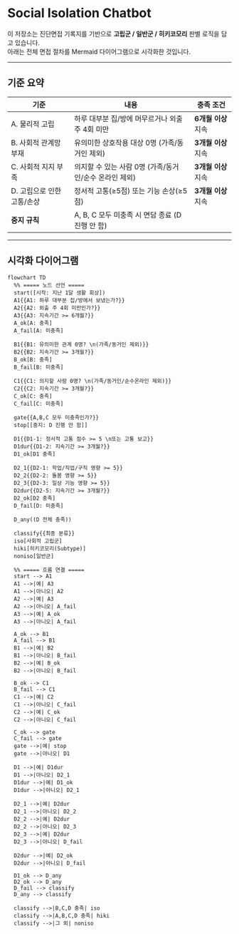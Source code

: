 # Social Isolation Chatbot

이 저장소는 진단면접 기록지를 기반으로 **고립군 / 일반군 / 히키코모리** 판별 로직을 담고 있습니다.  
아래는 전체 면접 절차를 Mermaid 다이어그램으로 시각화한 것입니다.

---

## 기준 요약

| 기준 | 내용 | 충족 조건 |
|------|------|-----------|
| A. 물리적 고립 | 하루 대부분 집/방에 머무르거나 외출 주 4회 미만 | **6개월 이상** 지속 |
| B. 사회적 관계망 부재 | 유의미한 상호작용 대상 0명 (가족/동거인 제외) | **3개월 이상** 지속 |
| C. 사회적 지지 부족 | 의지할 수 있는 사람 0명 (가족/동거인/순수 온라인 제외) | **3개월 이상** 지속 |
| D. 고립으로 인한 고통/손상 | 정서적 고통(≥5점) 또는 기능 손상(≥5점) | **3개월 이상** 지속 |
| **중지 규칙** | A, B, C 모두 미충족 시 면담 종료 (D 진행 안 함) | |

---

## 시각화 다이어그램

```mermaid
flowchart TD
  %% ===== 노드 선언 =====
  start([시작: 지난 1달 생활 회상])
  A1{{A1: 하루 대부분 집/방에서 보냈는가?}}
  A2{{A2: 외출 주 4회 미만인가?}}
  A3{{A3: 지속기간 >= 6개월?}}
  A_ok[A: 충족]
  A_fail[A: 미충족]

  B1{{B1: 유의미한 관계 0명? \n(가족/동거인 제외)}}
  B2{{B2: 지속기간 >= 3개월?}}
  B_ok[B: 충족]
  B_fail[B: 미충족]

  C1{{C1: 의지할 사람 0명? \n(가족/동거인/순수온라인 제외)}}
  C2{{C2: 지속기간 >= 3개월?}}
  C_ok[C: 충족]
  C_fail[C: 미충족]

  gate{{A,B,C 모두 미충족인가?}}
  stop[[중지: D 진행 안 함]]

  D1{{D1-1: 정서적 고통 점수 >= 5 \n또는 고통 보고}}
  D1dur{{D1-2: 지속기간 >= 3개월?}}
  D1_ok[D1 충족]

  D2_1{{D2-1: 학업/직업/구직 영향 >= 5}}
  D2_2{{D2-2: 돌봄 영향 >= 5}}
  D2_3{{D2-3: 일상 기능 영향 >= 5}}
  D2dur{{D2-5: 지속기간 >= 3개월?}}
  D2_ok[D2 충족]
  D_fail[D: 미충족]

  D_any((D 전체 충족))

  classify{{최종 분류}}
  iso[사회적 고립군]
  hiki[히키코모리(Subtype)]
  noniso[일반군]

  %% ===== 흐름 연결 =====
  start --> A1
  A1 -->|예| A3
  A1 -->|아니오| A2
  A2 -->|예| A3
  A2 -->|아니오| A_fail
  A3 -->|예| A_ok
  A3 -->|아니오| A_fail

  A_ok --> B1
  A_fail --> B1
  B1 -->|예| B2
  B1 -->|아니오| B_fail
  B2 -->|예| B_ok
  B2 -->|아니오| B_fail

  B_ok --> C1
  B_fail --> C1
  C1 -->|예| C2
  C1 -->|아니오| C_fail
  C2 -->|예| C_ok
  C2 -->|아니오| C_fail

  C_ok --> gate
  C_fail --> gate
  gate -->|예| stop
  gate -->|아니오| D1

  D1 -->|예| D1dur
  D1 -->|아니오| D2_1
  D1dur -->|예| D1_ok
  D1dur -->|아니오| D2_1

  D2_1 -->|예| D2dur
  D2_1 -->|아니오| D2_2
  D2_2 -->|예| D2dur
  D2_2 -->|아니오| D2_3
  D2_3 -->|예| D2dur
  D2_3 -->|아니오| D_fail

  D2dur -->|예| D2_ok
  D2dur -->|아니오| D_fail

  D1_ok --> D_any
  D2_ok --> D_any
  D_fail --> classify
  D_any --> classify

  classify -->|B,C,D 충족| iso
  classify -->|A,B,C,D 충족| hiki
  classify -->|그 외| noniso
